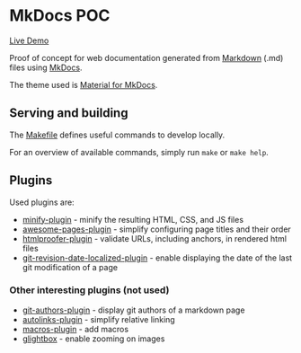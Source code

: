 # MkDocs POC

[Live Demo](https://rafaelkuebler.github.io/MkDocs-POC/)

Proof of concept for web documentation generated from [Markdown](https://www.markdownguide.org/) (.md) files using [MkDocs](https://www.mkdocs.org/).

The theme used is [Material for MkDocs](https://squidfunk.github.io/mkdocs-material/).

## Serving and building

The [Makefile](Makefile) defines useful commands to develop locally.

For an overview of available commands, simply run `make` or `make help`.

## Plugins

Used plugins are:

- [minify-plugin](https://github.com/byrnereese/mkdocs-minify-plugin) - minify the resulting HTML, CSS, and JS files
- [awesome-pages-plugin](https://github.com/lukasgeiter/mkdocs-awesome-pages-plugin) - simplify configuring page titles and their order
- [htmlproofer-plugin](https://github.com/manuzhang/mkdocs-htmlproofer-plugin) - validate URLs, including anchors, in rendered html files
- [git-revision-date-localized-plugin](https://github.com/timvink/mkdocs-git-revision-date-localized-plugin) - enable displaying the date of the last git modification of a page

### Other interesting plugins (not used)

- [git-authors-plugin](https://github.com/timvink/mkdocs-git-authors-plugin) - display git authors of a markdown page
- [autolinks-plugin](https://github.com/zachhannum/mkdocs-autolinks-plugin) - simplify relative linking
- [macros-plugin](https://github.com/fralau/mkdocs_macros_plugin) - add macros
- [glightbox](https://github.com/blueswen/mkdocs-glightbox) - enable zooming on images
